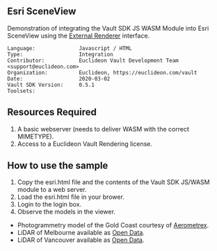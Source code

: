 ## Esri SceneView

<!-- TODO: Write a brief abstract explaining this sample -->
Demonstration of integrating the Vault SDK JS WASM Module into Esri SceneView using the [External Renderer](https://developers.arcgis.com/javascript/latest/api-reference/esri-views-3d-externalRenderers.html) interface.

<!-- TODO: Fill this section below with metadata about this sample-->
```
Language:              Javascript / HTML
Type:                  Integration
Contributor:           Euclideon Vault Development Team <support@euclideon.com>
Organization:          Euclideon, https://euclideon.com/vault
Date:                  2020-03-02
Vault SDK Version:     0.5.1
Toolsets:
```

## Resources Required
<!-- TODO: Fill this section below with the resources required to do this sample-->
1. A basic webserver (needs to deliver WASM with the correct MIMETYPE).
2. Access to a Euclideon Vault Rendering license.

## How to use the sample
<!-- TODO: Explain how this sample can be used and what is required to get it running -->
1. Copy the esri.html file and the contents of the Vault SDK JS/WASM module to a web server.
2. Load the esri.html file in your brower.
3. Login to the login box.
4. Observe the models in the viewer.
  - Photogrammetry model of the Gold Coast courtesy of [Aerometrex](https://aerometrex.com.au/).
  - LiDAR of Melbourne available as [Open Data](https://data.melbourne.vic.gov.au/City-Council/City-of-Melbourne-3D-Point-Cloud-2018/).
  - LiDAR of Vancouver available as [Open Data](https://opendata.vancouver.ca/pages/home/).

<!-- End -->
